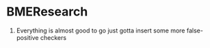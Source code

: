 # BMEResearch
1. Everything is almost good to go just gotta insert some more 
    false-positive checkers